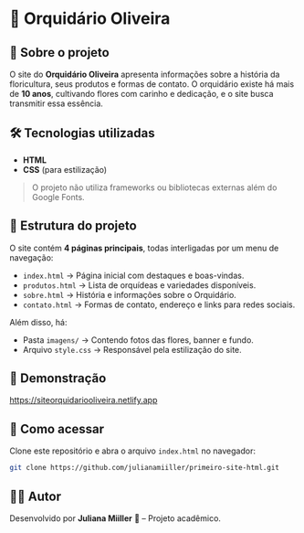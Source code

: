 # 🌸 Orquidário Oliveira

## 📖 Sobre o projeto

O site do **Orquidário Oliveira** apresenta informações sobre a história da floricultura, seus produtos e formas de contato.
O orquidário existe há mais de **10 anos**, cultivando flores com carinho e dedicação, e o site busca transmitir essa essência.

## 🛠️ Tecnologias utilizadas

* **HTML**
* **CSS** (para estilização)

> O projeto não utiliza frameworks ou bibliotecas externas além do Google Fonts.

## 📂 Estrutura do projeto

O site contém **4 páginas principais**, todas interligadas por um menu de navegação:

* `index.html` → Página inicial com destaques e boas-vindas.
* `produtos.html` → Lista de orquídeas e variedades disponíveis.
* `sobre.html` → História e informações sobre o Orquidário.
* `contato.html` → Formas de contato, endereço e links para redes sociais.

Além disso, há:

* Pasta `imagens/` → Contendo fotos das flores, banner e fundo.
* Arquivo `style.css` → Responsável pela estilização do site.

## 📸 Demonstração

https://siteorquidariooliveira.netlify.app

## 🚀 Como acessar

Clone este repositório e abra o arquivo `index.html` no navegador:

```bash
git clone https://github.com/julianamiiller/primeiro-site-html.git
```

## 👩‍💻 Autor

Desenvolvido por **Juliana Miiller** 💜 – Projeto acadêmico.
